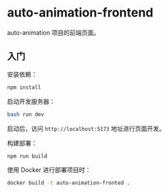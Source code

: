 # auto-animation-frontend

auto-animation 项目的前端页面。

## 入门

安装依赖：

```bash
npm install
```

启动开发服务器：

```bash
bash run dev
```

启动后，访问 `http://localhost:5173` 地址进行页面开发。

构建部署：

```bash
npm run build
```

使用 Docker 进行部署项目时：

```bash
docker build -t auto-animation-fronted .
```
